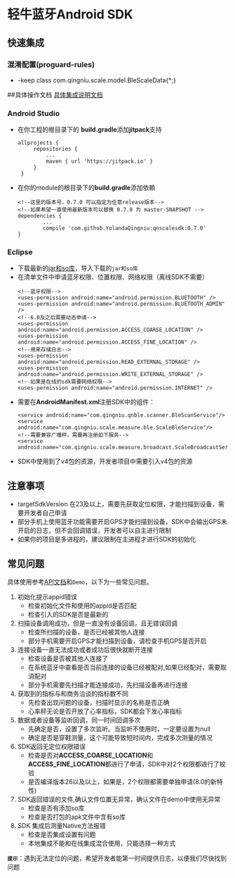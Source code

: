 # 轻牛蓝牙Android SDK 

## 快速集成 
### 混淆配置(proguard-rules)
+ -keep class com.qingniu.scale.model.BleScaleData{*;}

##具体操作文档
[具体集成说明文档](https://yolandaqingniu.github.io/zh/android/)

### Android Studio
* 在你工程的根目录下的 **build.gradle**添加**jitpack**支持
   ```
   allprojects {
		repositories {
			...
			maven { url 'https://jitpack.io' }
		}
	}
   ```
* 在你的module的根目录下的**build.gradle**添加依赖
	```
	<!--这里的版本号，0.7.0 可以指定为任意release版本-->
	<!--如果希望一直使用最新版本可以替换 0.7.0 为 master-SNAPSHOT -->
	dependencies {
	        ...
	        compile 'com.github.YolandaQingniu:qnscalesdk:0.7.0'
	}
	```
	
### Eclipse
* 下载最新的[jar和so库](https://github.com/YolandaQingniu/qnscalesdk/releases/download/0.7.0/qnsdk-0.7.0-Android.zip)，导入下载的`jar和so库`
* 在清单文件中申请蓝牙权限、位置权限、网络权限（离线SDK不需要）
    ```
   <!--蓝牙权限-->
   <uses-permission android:name="android.permission.BLUETOOTH" />
   <uses-permission android:name="android.permission.BLUETOOTH_ADMIN" />
   <!--6.0及之后需要动态申请-->
   <uses-permission android:name="android.permission.ACCESS_COARSE_LOCATION" />
   <uses-permission android:name="android.permission.ACCESS_FINE_LOCATION" />
   <!--用来存储日志-->
   <uses-permission android:name="android.permission.READ_EXTERNAL_STORAGE" />
   <uses-permission android:name="android.permission.WRITE_EXTERNAL_STORAGE" />
   <!--如果是在线的sdk需要网络权限-->
   <uses-permission android:name="android.permission.INTERNET" />
    ```
* 需要在**AndroidManifest.xml**注册SDK中的组件：
 	``` 
  <service android:name="com.qingniu.qnble.scanner.BleScanService"/>
  <service android:name="com.qingniu.scale.measure.ble.ScaleBleService"/>
  <!--需要兼容广播秤，需要再注册如下服务-->
   <service android:name="com.qingniu.scale.measure.broadcast.ScaleBroadcastService"/>
   ```   
* SDK中使用到了v4包的资源，开发者项目中需要引入v4包的资源

## 注意事项
- targetSdkVersion 在23及以上，需要先获取定位权限，才能扫描到设备，需要开发者自己申请
- 部分手机上使用蓝牙功能需要开启GPS才能扫描到设备，SDK中会输出GPS未开启的日志，但不会回调错误，开发者可以自主进行限制
- 如果你的项目是多进程的，建议限制在主进程才进行SDK的初始化

## 常见问题
具体使用参考[API文档](https://yolandaqingniu.github.io/)和`Demo`，以下为一些常见问题。

1. 初始化提示appid错误
    + 检查初始化文件和使用的appid是否匹配
    + 检查引入的SDK是否是最新的
2. 扫描设备调用成功，但是一直没有设备回调，且无错误回调
    + 检查所扫描的设备，是否已经被其他人连接
    + 部分手机需要开启GPS才能扫描到设备，请检查手机GPS是否开启
3. 连接设备一直无法成功或者成功后很快就断开连接
    + 检查设备是否被其他人连接了
    + 在系统蓝牙中查看是否当前连接的设备已经被配对,如果已经配对，需要取消配对
    + 部分手机需要先扫描才能连接成功，先扫描设备再进行连接
4. 获取到的指标与和商务洽谈的指标数不同
    + 先检查出现问题的设备，扫描时显示的名称是否正确
    + 心率秤无论是否开放了心率指标，SDK都会下发心率指标
5. 数据或者设备等监听回调，同一时间回调多次
    + 先确定是否，设置了多次监听。当监听不使用时，一定要设置为null
    + 确定是否是穿鞋测量，这个可能导致短时间内，完成多次测量的情况
6. SDK返回无定位权限错误
    + 检查是否对**ACCESS_COARSE_LOCATION**和**ACCESS_FINE_LOCATION**都进行了申请，SDK中对2个权限都进行了校验
    + 是否编译版本26以及以上，如果是，2个权限都需要单独申请(8.0的新特性)
7. SDK返回错误的文件,确认文件位置无异常，确认文件在demo中使用无异常
    + 检查是否有添加so库
    + 检查是否打包的apk文件中含有so库
8. SDK 集成后测量Native方法报错
    + 检查是否集成设置有问题
    + 本地集成不能和在线集成混合使用，只能选择一种方式
    
**`提示`**：遇到无法定位的问题，希望开发者能第一时间提供日志，以便我们尽快找到问题    
